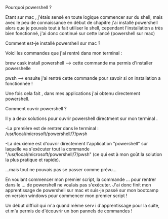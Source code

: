 Pourquoi powershell ? 

Etant sur mac , j'étais sensé en toute logique commencer sur du shell, mais avec le peu de connaissance en début de chapitre j'ai installé powershell alors que je pouvais tout à fait utiliser le shell, cependant l'installation a très bien fonctionné,  j'ai donc continué sur cette lancé  (powershell sur mac)

Comment est-je installé  powershell sur mac ? 

Voici les commandes que j'ai rentré dans mon terminal :

brew cask install powershell --> cette commande ma permis d'installer powershelle

pwsh --> ensuite j'ai rentré cette commande pour savoir si on installation a fonctionnée !

Une fois cela fait , dans mes applications j'ai obtenu directement powershell.

Comment ouvrir powershell ? 

Il y a deux solutions pour ouvrir powershell directment sur mon terminal .

-La première  est de  rentrer dans le terminal  : /usr/local/microsoft/powershell/7/pwsh 

-La deuxième est d'ouvrir directement l'application "powershell" sur laquelle va s'exécuter tout la commande "/usr/local/microsoft/powershell/7/pwsh" (ce qui est à mon goût la solution la plus pratique et rapide).

...mais tout ne pouvais pas se passer comme prévu...

En voulant commencer mon premier script, la commande ... pour rentrer dans le ... de powershell ne voulais pas s'exécuter.
J'ai donc finit mon apprentissage de powershell sur mac et suis-je passé sur mon bootcamp en version windows pour commencer mon premier script !

Un début difficil qui m'a quand même serv i d'apprentissage pour la suite, et m'a permis de d'écouvrir un bon pannels de commandes !
